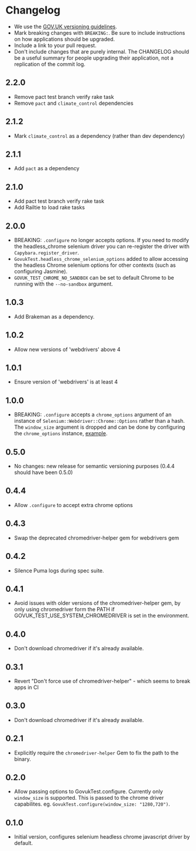 # Changelog

- We use the [GOV.UK versioning guidelines](https://docs.publishing.service.gov.uk/manual/publishing-a-ruby-gem.html#versioning).
- Mark breaking changes with `BREAKING:`. Be sure to include instructions on how applications should be upgraded.
- Include a link to your pull request.
- Don't include changes that are purely internal. The CHANGELOG should be a
  useful summary for people upgrading their application, not a replication
  of the commit log.

## 2.2.0

* Remove pact test branch verify rake task
* Remove `pact` and `climate_control` dependencies

## 2.1.2

* Mark `climate_control` as a dependency (rather than dev dependency)

## 2.1.1

* Add `pact` as a dependency

## 2.1.0

* Add pact test branch verify rake task
* Add Railtie to load rake tasks

## 2.0.0

* BREAKING: `.configure` no longer accepts options. If you need to modify the
  headless_chrome selenium driver you can re-register the driver with
  `Capybara.register_driver`.
* `GovukTest.headless_chrome_selenium_options` added to allow accessing the
  headless Chrome selenium options for other contexts (such as configuring
  Jasmine).
* `GOVUK_TEST_CHROME_NO_SANDBOX` can be set to default Chrome to be running
  with the `--no-sandbox` argument.

## 1.0.3

* Add Brakeman as a dependency.

## 1.0.2

* Allow new versions of 'webdrivers' above 4

## 1.0.1

* Ensure version of 'webdrivers' is at least 4

## 1.0.0

* BREAKING: `.configure` accepts a `chrome_options` argument of an instance of
  `Selenium::Webdriver::Chrome::Options` rather than a hash. The `window_size`
  argument is dropped and can be done by configuring the `chrome_options`
  instance, [example](https://github.com/alphagov/govuk_test/blob/dfd1a82e0114dbf1c668957fbea19cea04fd0d90/spec/govuk_test_spec.rb#L12-L22).

## 0.5.0

* No changes: new release for semantic versioning purposes (0.4.4 should have been 0.5.0)

## 0.4.4

* Allow `.configure` to accept extra chrome options

## 0.4.3

* Swap the deprecated chromedriver-helper gem for webdrivers gem

## 0.4.2

* Silence Puma logs during spec suite.

## 0.4.1

* Avoid issues with older versions of the chromedriver-helper gem, by
  only using chromedriver form the PATH if
  GOVUK_TEST_USE_SYSTEM_CHROMEDRIVER is set in the environment.

## 0.4.0

* Don't download chromedriver if it's already available.

## 0.3.1

* Revert "Don't force use of chromedriver-helper" - which seems to break apps in CI

## 0.3.0

* Don't download chromedriver if it's already available.

## 0.2.1

* Explicitly require the `chromedriver-helper` Gem to fix the path to the binary.

## 0.2.0

* Allow passing options to GovukTest.configure. Currently only `window_size` is supported. This is
  passed to the chrome driver capabilites. eg. `GovukTest.configure(window_size: "1280,720")`.

## 0.1.0

* Initial version, configures selenium headless chrome javascript driver by default.
